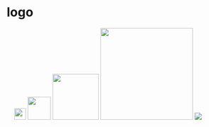 # logo
<img src="https://rawgit.com/andymantell/logo/master/andy-mantell.svg" width="13" />
<img src="https://rawgit.com/andymantell/logo/master/andy-mantell.svg" width="26" />
<img src="https://rawgit.com/andymantell/logo/master/andy-mantell.svg" width="52" />
<img src="https://rawgit.com/andymantell/logo/master/andy-mantell.svg" width="104" />
<img src="https://rawgit.com/andymantell/logo/master/andy-mantell.svg" width="208" />
<img src="https://rawgit.com/andymantell/logo/master/andy-mantell.svg" />
